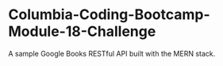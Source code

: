 # Columbia-Coding-Bootcamp-Module-18-Challenge
A sample Google Books RESTful API built with the MERN stack. 
